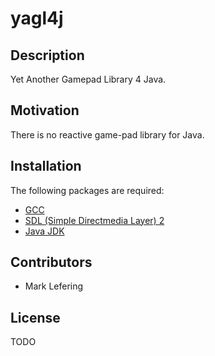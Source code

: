 # yagl4j

## Description
Yet Another Gamepad Library 4 Java.

## Motivation
There is no reactive game-pad library for Java.

## Installation
The following packages are required:
- [GCC](https://gcc.gnu.org/install/binaries.html)
- [SDL (Simple Directmedia Layer) 2](https://www.libsdl.org/download-2.0.php)
- [Java JDK](http://www.oracle.com/technetwork/java/javase/downloads/jdk8-downloads-2133151.html)

## Contributors
- Mark Lefering

## License
TODO
